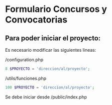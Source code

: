 # Formulario Concursos y Convocatorias
## Para poder iniciar el proyecto:
Es necesario modificar las siguientes lineas:

/configuration.php
```php
8 $PROYECTO = 'direccion/al/proyecto';
```

/utils/funciones.php
```php
100 $PROYECTO = 'direccion/al/proyecto';
```
Se debe iniciar desde /public/index.php